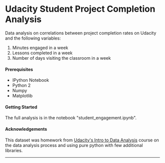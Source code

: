 # Udacity Student Project Completion Analysis 

Data analysis on correlations between project completion rates on Udacity and the following variables:
1) Minutes engaged in a week
2) Lessons completed in a week
3) Number of days visiting the classroom in a week 

#### Prerequisites
* IPython Notebook 
* Python 2
* Numpy
* Matplotlib

#### Getting Started 
The full analysis is in the notebook "student_engagement.ipynb". 

#### Acknowledgements 
This dataset was homework from [Udacity's Intro to Data Analysis](https://www.udacity.com/course/intro-to-data-analysis--ud170) course on the data analysis process and using pure python with few additional libraries. 

_____

 
